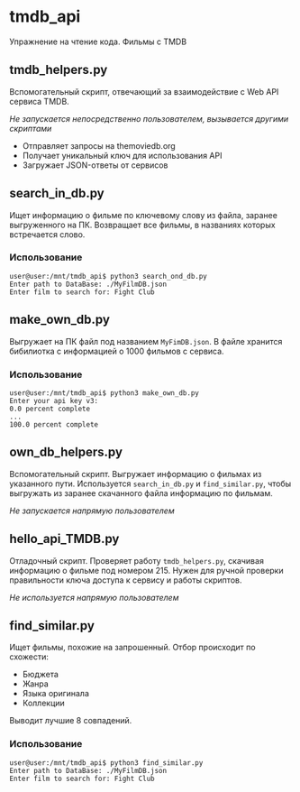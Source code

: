 # tmdb_api
Упражнение на чтение кода. Фильмы с TMDB

## tmdb_helpers.py

Вспомогательный скрипт, отвечающий за взаимодействие с Web API сервиса TMDB.

*Не запускается непосредственно пользователем, вызывается другими скриптами*

- Отправляет запросы на themoviedb.org
- Получает уникальный ключ для использования API
- Загружает JSON-ответы от сервисов

## search_in_db.py

Ищет информацию о фильме по ключевому слову из файла, заранее выгруженного на ПК. Возвращает все фильмы, в названиях которых встречается слово.

### Использование
```console
user@user:/mnt/tmdb_api$ python3 search_ond_db.py
Enter path to DataBase: ./MyFilmDB.json
Enter film to search for: Fight Club
```

## make_own_db.py

Выгружает на ПК файл под названием `MyFimDB.json`. В файле хранится бибилиотка с информацией о 1000 фильмов с сервиса.

### Использование

```console
user@user:/mnt/tmdb_api$ python3 make_own_db.py
Enter your api key v3: 
0.0 percent complete
...
100.0 percent complete
```

## own_db_helpers.py
Вспомогательный скрипт. Выгружает информацию о фильмах из указанного пути. Используется `search_in_db.py` и `find_similar.py`, чтобы выгружать из заранее скачанного файла информацию по фильмам.

*Не запускается напрямую пользователем*

## hello_api_TMDB.py
Отладочный скрипт. Проверяет работу `tmdb_helpers.py`, скачивая информацию о фильме под номером 215.
Нужен для ручной проверки правильности ключа доступа к сервису и работы скриптов.

*Не используется напрямую пользователем*

## find_similar.py

Ищет фильмы, похожие на запрошенный. Отбор происходит по схожести:
- Бюджета
- Жанра
- Языка оригинала
- Коллекции

Выводит лучшие 8 совпадений.

### Использование
```console
user@user:/mnt/tmdb_api$ python3 find_similar.py
Enter path to DataBase: ./MyFilmDB.json
Enter film to search for: Fight Club
```
